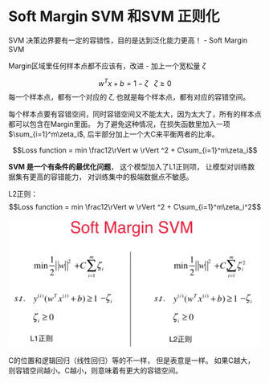 # Soft Margin SVM 和SVM 正则化

SVM 决策边界要有一定的容错性，目的是达到泛化能力更高！ - Soft Margin SVM

Margin区域里任何样本点都不应该有，改进 - 加上一个宽松量 $\zeta$

$$w^Tx + b = 1 - \zeta \ \ \  \zeta \ge 0 $$ 
每一个样本点，都有一个对应的 $\zeta$, 也就是每个样本点，都有对应的容错空间。 

每个样本点要有容错空间，同时容错空间又不能太大，因为太大了，所有的样本点都可以包含在Margin里面。 为了避免这种情况，在损失函数里加入一项 $\sum_{i=1}^m\zeta_i$, 后半部分加上一个大C来平衡两者的比率。 

$$Loss function = min \frac12\rVert w \rVert ^2 + C\sum_{i=1}^m\zeta_i$$

**SVM 是一个有条件的最优化问题**，
这个模型加入了L1正则项， 让模型对训练数据集有更高的容错能力， 对训练集中的极端数据点不敏感。 

L2正则：
$$Loss function = min \frac12\rVert w \rVert ^2 + C\sum_{i=1}^m\zeta_i^2$$

![](images/11-3-l1l2.png)

C的位置和逻辑回归（线性回归）等的不一样， 但是表意是一样。 如果C越大，则容错空间越小。C越小，则意味着有更大的容错空间。 





